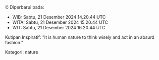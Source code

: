 ⏰ Diperbarui pada:
- WIB: Sabtu, 21 Desember 2024 14.20.44 UTC
- WITA: Sabtu, 21 Desember 2024 15.20.44 UTC
- WIT: Sabtu, 21 Desember 2024 16.20.44 UTC

Kutipan Inspiratif:
"It is human nature to think wisely and act in an absurd fashion."


Kategori: nature

